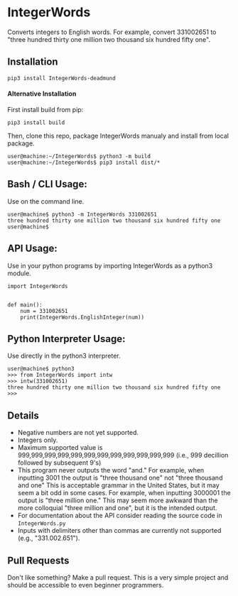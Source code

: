 # IntegerWords
Converts integers to English words.  For example, convert 331002651 to "three hundred thirty one million two thousand six hundred fifty one".


## Installation
```
pip3 install IntegerWords-deadmund
```


#### Alternative Installation
First install build from pip:
```
pip3 install build
```

Then, clone this repo, package IntegerWords manualy and install from local package.

```
user@machine:~/IntegerWords$ python3 -m build
user@machine:~/IntegerWords$ pip3 install dist/*
```



## Bash / CLI Usage:
Use on the command line.

```
user@machine$ python3 -m IntegerWords 331002651
three hundred thirty one million two thousand six hundred fifty one 
user@machine$
```


## API Usage:
Use in your python programs by importing IntegerWords as a python3 module.

```
import IntegerWords


def main():
	num = 331002651
	print(IntegerWords.EnglishInteger(num))

```


## Python Interpreter Usage:
Use directly in the python3 interpreter.

```
user@machine$ python3
>>> from IntegerWords import intw
>>> intw(331002651)
three hundred thirty one million two thousand six hundred fifty one 
>>>
```


## Details
* Negative numbers are not yet supported.
* Integers only.
* Maximum supported value is 999,999,999,999,999,999,999,999,999,999,999,999 (i.e., 999 decillion followed by subsequent 9's)
* This program never outputs the word "and."  For example, when inputting 3001 the output is "three thousand one" not "three thousand and one"  This is acceptable grammar in the United States, but it may seem a bit odd in some cases.  For example, when inputting 3000001 the output is "three million one."  This may seem more awkward than the more colloquial "three million and one", but it is the intended output.
* For documentation about the API consider reading the source code in `IntegerWords.py`
* Inputs with delimiters other than commas are currently not supported (e.g., "331.002.651").


## Pull Requests
Don't like something?  Make a pull request.  This is a very simple project and should be accessible to even beginner programmers.
